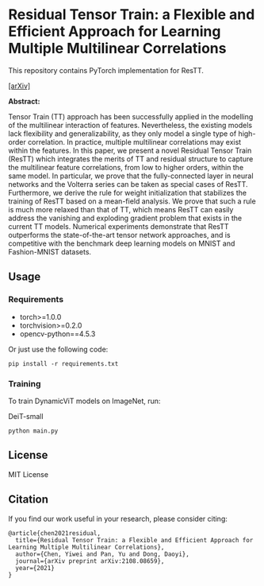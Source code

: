 # Residual Tensor Train: a Flexible and Efficient Approach for Learning Multiple Multilinear Correlations

This repository contains PyTorch implementation for ResTT.

 [[arXiv]](https://arxiv.org/abs/2108.08659)

**Abstract:**

Tensor Train (TT) approach has been successfully applied in the modelling of the multilinear interaction of features. Nevertheless, the existing models lack flexibility and generalizability, as they only model a single type of high-order correlation. In practice, multiple multilinear correlations may exist within the features. In this paper, we present a novel Residual Tensor Train (ResTT) which integrates the merits of TT and residual structure to capture the multilinear feature correlations, from low to higher orders, within the same model. In particular, we prove that the fully-connected layer in neural networks and the Volterra series can be taken as special cases of ResTT. Furthermore, we derive the rule for weight initialization that stabilizes the training of ResTT based on a mean-field analysis. We prove that such a rule is much more relaxed than that of TT, which means ResTT can easily address the vanishing and exploding gradient problem that exists in the current TT models. Numerical experiments demonstrate that ResTT outperforms the state-of-the-art tensor network approaches, and is competitive with the benchmark deep learning models on MNIST and Fashion-MNIST datasets.

## Usage

### Requirements

- torch>=1.0.0
- torchvision>=0.2.0
- opencv-python==4.5.3

Or just use the following code:

`pip install -r requirements.txt`


### Training

To train DynamicViT models on ImageNet, run:

DeiT-small
```
python main.py
```

## License
MIT License

## Citation
If you find our work useful in your research, please consider citing:
```
@article{chen2021residual,
  title={Residual Tensor Train: a Flexible and Efficient Approach for Learning Multiple Multilinear Correlations},
  author={Chen, Yiwei and Pan, Yu and Dong, Daoyi},
  journal={arXiv preprint arXiv:2108.08659},
  year={2021}
}
```
